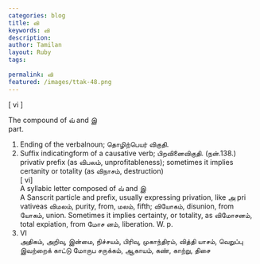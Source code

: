 ```yaml
---
categories: blog
title: வி
keywords: வி
description: 
author: Tamilan
layout: Ruby
tags: 
 
permalink: வி
featured: /images/ttak-48.png
---
```

  
[ vi ]  
  
The compound of வ் and இ  
part.   
1. Ending of the verbalnoun; தொழிற்பெயர் விகுதி.   
2. Suffix indicatingform of a causative verb; பிறவினைவிகுதி. (நன்.138.)  
privativ prefix (as விபலம், unprofitableness); sometimes it implies certanity or totality (as விநாசம், destruction)  
[ vi]  
A syllabic letter composed of வ் and இ  
A Sanscrit particle and prefix, usually expressing privation, like அ pri vativeas விமலம், purity, from, மலம், fifth; வியோகம், disunion, from யோகம், union. Sometimes it implies certainty, or totality, as விமோசனம், total expiation, from மோச னம், liberation. W. p.   
758. VI  
அதிகம், அறிவு, இன்மை, நிச்சயம், பிரிவு, முகாந்திரம், வித்தி யாசம், வெறுப்பு இவற்றைக் காட்டு மோருப சருக்கம், ஆகாயம், கண், காற்று, திசை